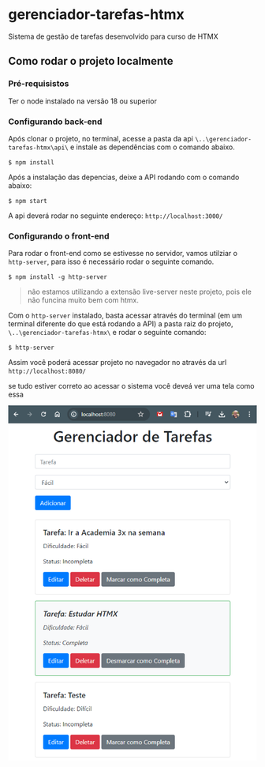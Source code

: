 # gerenciador-tarefas-htmx

Sistema de gestão de tarefas desenvolvido para curso de HTMX

## Como rodar o projeto localmente

### Pré-requisistos

Ter o node instalado na versão 18 ou superior

### Configurando back-end

Após clonar o projeto, no terminal, acesse a pasta da api `\..\gerenciador-tarefas-htmx\api\` e instale as dependências com o comando abaixo.

    $ npm install

Após a instalação das depencias, deixe a API rodando com o comando abaixo:

    $ npm start

A api deverá rodar no seguinte endereço: `http://localhost:3000/`

### Configurando o front-end

Para rodar o front-end como se estivesse no servidor, vamos utilziar o `http-server`, para isso é necessário rodar o seguinte comando.

    $ npm install -g http-server

> não estamos utilizando a extensão live-server neste projeto, pois ele não funcina muito bem com htmx.

Com o `http-server` instalado, basta acessar através do terminal (em um terminal diferente do que está rodando a API) a pasta raiz do projeto, `\..\gerenciador-tarefas-htmx\` e rodar o seguinte comando:

    $ http-server

Assim você poderá acessar projeto no navegador no através da url `http://localhost:8080/`

se tudo estiver correto ao acessar o sistema você deveá ver uma tela como essa

![alt text](image.png)
